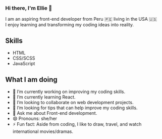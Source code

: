 ### Hi there, I'm Ellie 👋

I am an aspiring front-end developer from Peru 🇵🇪 living in the USA 🇺🇸
<br>
I enjoy learning and transforming my coding ideas into reality. 

## Skills
* HTML
* CSS/SCSS
* JavaScript


## What I am doing
- 🔭 I’m currently working on improving my coding skills.
- 🌱 I’m currently learning React.
- 👯 I’m looking to collaborate on web development projects.
- 🤔 I’m looking for tips that can help improve my coding skills.
- 💬 Ask me about Front-end development.
- 😄 Pronouns: she/her
- ⚡ Fun fact: Aside from coding, I like to draw, travel, and watch international movies/dramas.
<!--
**EllieQuispe/EllieQuispe** is a ✨ _special_ ✨ repository because its `README.md` (this file) appears on your GitHub profile.

-->
